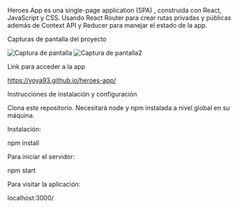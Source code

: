 
Heroes App es una single-page application (SPA) , construida con React, JavaScript y CSS. Usando React Router para crear rutas privadas y públicas además de Context API y Reducer para manejar el estado de la app.



Capturas de pantalla del proyecto


<img src="1.png" alt="Captura de pantalla"/>

<img src="2.png" alt="Captura de pantalla2"/>






Link para acceder a la app

https://yoya93.github.io/heroes-app/


Instrucciones de instalación y configuración

Clona este repositorio. Necesitará node y npm instalada a nivel global en su máquina.

Instalación:

npm install


Para iniciar el servidor:

npm start

Para visitar la aplicación:

localhost:3000/


